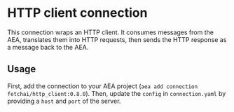 # HTTP client connection

This connection wraps an HTTP client. It consumes messages from the AEA, translates them into HTTP requests, then sends the HTTP response as a message back to the AEA.

## Usage

First, add the connection to your AEA project (`aea add connection fetchai/http_client:0.8.0`). Then, update the `config` in `connection.yaml` by providing a `host` and `port` of the server.
